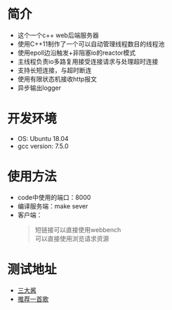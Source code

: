 # 简介
- 这个一个c++ web后端服务器<br>
- 使用C++11制作了一个可以自动管理线程数目的线程池<br>
- 使用epoll边沿触发+非阻塞io的reactor模式<br>
- 主线程负责io多路复用接受连接请求与处理超时连接
- 支持长短连接，与超时断连<br>
- 使用有限状态机接收http报文<br>
- 异步输出logger

# 开发环境
- OS: Ubuntu 18.04
- gcc version: 7.5.0

# 使用方法
- code中使用的端口：8000<br>
- 编译服务端：make sever<br>
- 客户端：
    >短链接可以直接使用webbench<br>
    >可以直接使用浏览请求资源<br>

# 测试地址
- [三大酱](http://www.sxudai.com/a.jpeg)
- [推荐一首歌](http://www.sxudai.com/g.mp3)
